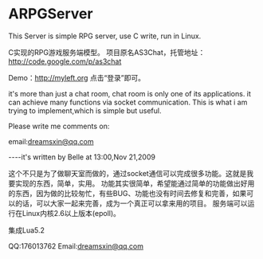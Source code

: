 ARPGServer
==========

This Server is simple RPG server, use C write, run in Linux.

C实现的RPG游戏服务端模型。 
项目原名AS3Chat，托管地址：http://code.google.com/p/as3chat

Demo：http://myleft.org 点击“登录”即可。

it's more than just a chat room, chat room is only one of its applications. 
it can achieve many functions via socket communication. 
This is what i am trying to implement,which is simple but useful.

Please write me comments on:

email:dreamsxin@qq.com

----it's written by Belle at 13:00,Nov 21,2009

这个不只是为了做聊天室而做的，通过socket通信可以完成很多功能。这就是我要实现的东西，简单，实用。
功能其实很简单，希望能通过简单的功能做出好用的东西，因为做的比较匆忙，有些BUG、功能也没有时间去修复和完善，如果可以的话，可以大家一起来完善，成为一个真正可以拿来用的项目。
服务端可以运行在Linux内核2.6以上版本(epoll)。

集成Lua5.2

QQ:176013762
Email:dreamsxin@qq.com
